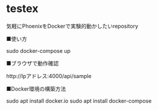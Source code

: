 # testex
気軽にPhoenixをDockerで実験的動かしたいrepository

■使い方

sudo docker-compose up

■ブラウザで動作確認

http://Ipアドレス:4000/api/sample

■Docker環境の構築方法

sudo apt install docker.io
sudo apt install docker-compose

